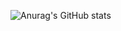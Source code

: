 ![Anurag's GitHub stats](https://github-readme-stats.vercel.app/api?username=ethan-french1&count_private=true)
